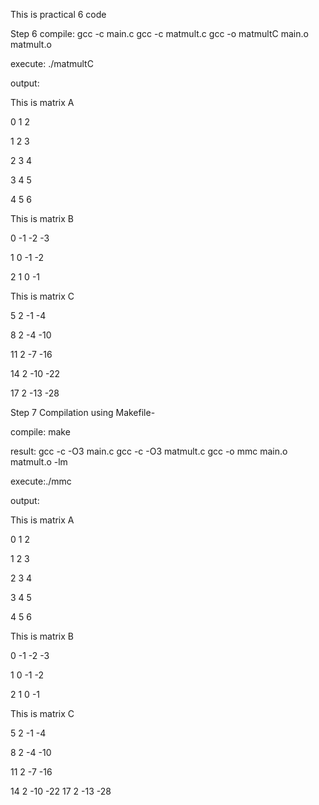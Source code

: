 This is practical 6 code

Step 6 compile:
gcc -c main.c
gcc -c matmult.c
gcc -o matmultC main.o matmult.o

execute:
./matmultC

output:

This is matrix A

   0   1   2
   
   1   2   3
   
   2   3   4
   
   3   4   5
   
   4   5   6

 This is matrix B

   0  -1  -2  -3
   
   1   0  -1  -2
   
   2   1   0  -1

 This is matrix C

   5   2  -1  -4
   
   8   2  -4 -10
   
  11   2  -7 -16
  
  14   2 -10 -22
  
  17   2 -13 -28

Step 7 Compilation using Makefile-

compile:
 make

result:
gcc  -c -O3 main.c
gcc  -c -O3 matmult.c
gcc  -o mmc main.o matmult.o -lm

execute:./mmc

output:

This is matrix A

   0   1   2
   
   1   2   3
   
   2   3   4
   
   3   4   5
   
   4   5   6

 This is matrix B

   0  -1  -2  -3
   
   1   0  -1  -2
   
   2   1   0  -1

 This is matrix C

   5   2  -1  -4
   
   8   2  -4 -10
   
  11   2  -7 -16
  
  14   2 -10 -22
  17   2 -13 -28
